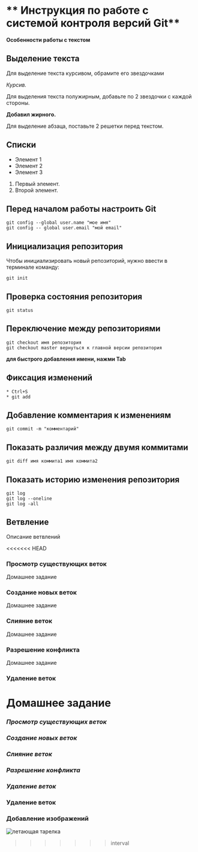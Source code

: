 # ** Инструкция по работе с системой контроля версий Git**

**Особенности работы с текстом**

## Выделение текста

Для выделение текста курсивом, обрамите его звездочками 

*Курсив.*

Для выделения текста полужирным, добавьте по 2 звездочки  с каждой стороны.

**Добавил жирного.**

Для выделение абзаца, поставьте 2 решетки перед текстом.

## Списки

* Элемент 1
* Элемент 2
* Элемент 3

1. Первый элемент.
2. Второй элемент.




## Перед началом работы настроить Git

    git config --global user.name "мое имя"
    git config -- global user.email "мой email"

## Инициализация репозитория

Чтобы инициализировать новый репозиторий, нужно ввести в терминале команду:

    git init

## Проверка состояния репозитория 


    git status


## Переключение между репозиториями

    git checkout имя репозитория
    git checkout master вернуться к главной версии репозитория

**для быстрого добавления имени, нажми Tab**

## Фиксация изменений

    * Ctrl+S
    * git add

## Добавление комментария к изменениям

    git commit -m "комментарий"

## Показать различия между двумя коммитами

    git diff имя коммита1 имя коммита2

## Показать историю изменения репозитория

    git log
    git log --oneline
    git log -all

## Ветвление

Описание ветвлений


<<<<<<< HEAD
### Просмотр существующих веток
 Домашнее задание 

### Создание новых веток
Домашнее задание

### Слияние веток
Домашнее задание

### Разрешение конфликта
Домашнее задание

### Удаление веток
Домашнее задание 
=======
### *Просмотр существующих веток*



### *Создание новых веток*



### *Слияние веток*


### *Разрешение конфликта*


### *Удаление веток*


### Удаление веток


### Добавление изображений
![летающая тарелка](тарелка.png)

>>>>>>> interval
